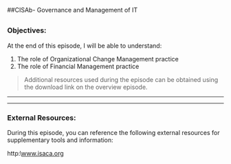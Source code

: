 ##CISAb- Governance and Management of IT
##
### Objectives:

At the end of this episode, I will be able to understand:

1. The role of Organizational Change Management practice
2. The role of Financial Management practice

	

>Additional resources used during the episode can be obtained using the download link on the overview episode.

-----------------------------------------------------------






-----------------------------------------------------------
### External Resources:

During this episode, you can reference the following external resources for supplementary tools and information:

http:\www.isaca.org
